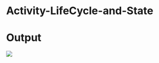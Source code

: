 # Activity-LifeCycle-and-State
<h1> Output </h1>

![](https://im.ezgif.com/tmp/ezgif-1-2bb17f80b250.gif)
